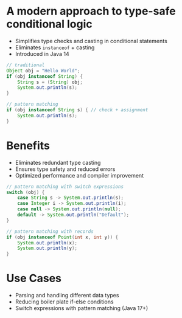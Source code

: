 # A modern approach to type-safe conditional logic
- Simplifies type checks and casting in conditional statements
- Eliminates `instanceof` + casting
- Introduced in Java 14

```java
// traditional
Object obj = "Hello World";
if (obj instanceof String) {
    String s = (String) obj;
    System.out.println(s);
}

// pattern matching
if (obj instanceof String s) { // check + assignment
    System.out.println(s);
}
```

# Benefits
- Eliminates redundant type casting
- Ensures type safety and reduced errors
- Optimized performance and compiler improvement

```java
// pattern matching with switch expressions
switch (obj) {
    case String s -> System.out.println(s);
    case Integer i -> System.out.println(i);
    case null -> System.out.println(null);
    default -> System.out.println("Default");
}

// pattern matching with records
if (obj instanceof Point(int x, int y)) {
    System.out.println(x);
    System.out.println(y);
}
```

# Use Cases
- Parsing and handling different data types
- Reducing boiler plate if-else conditions
- Switch expressions with pattern matching (Java 17+)